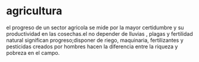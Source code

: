 # agricultura
el progreso de un sector agricola se mide por la mayor certidumbre y su productividad en las cosechas.el no depender de lluvias , plagas y fertilidad natural significan progreso;disponer de riego, maquinaria, fertilizantes y pesticidas creados por hombres  hacen la diferencia entre la riqueza y pobreza en el campo.
